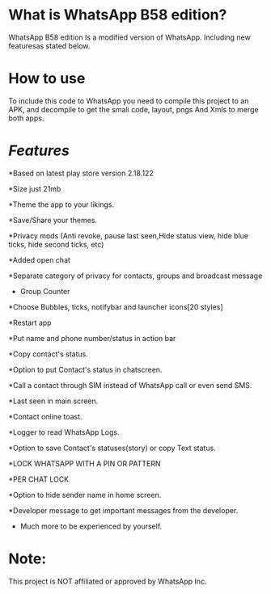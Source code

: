 # What is WhatsApp B58 edition?
WhatsApp B58 edition Is a modified version of WhatsApp. Including new featuresas stated below.

# How to use
To include this code to WhatsApp you need to compile this project to an APK, and decompile to get the smali code, layout, pngs And Xmls to merge both apps.

# **_Features_**
*Based on latest play store version 2.18.122

*Size just 21mb 

*Theme the app to your likings.

*Save/Share your themes.

*Privacy mods (Anti revoke, pause last seen,Hide status view, hide blue ticks, hide second ticks, etc)

*Added open chat

*Separate category of privacy for contacts, groups and broadcast message

* Group Counter

*Choose Bubbles, ticks, notifybar and launcher icons[20 styles]

*Restart app

*Put name and phone number/status in action bar

*Copy contact's status.

*Option to put Contact's status in chatscreen.

*Call a contact through SIM instead of WhatsApp call or even send SMS.

*Last seen in main screen.

*Contact online toast.

*Logger to read WhatsApp Logs.

*Option to save Contact's statuses(story) or copy Text status.

*LOCK WHATSAPP WITH A PIN OR PATTERN

*PER CHAT LOCK

*Option to hide sender name in home screen.

*Developer message to get important messages from the developer.

* Much more to be experienced by yourself.

# **Note**:
This project is NOT affiliated or approved by WhatsApp Inc.